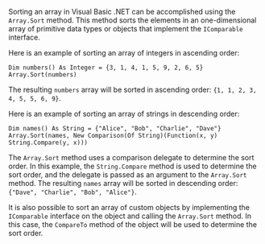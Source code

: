 Sorting an array in Visual Basic .NET can be accomplished using the `Array.Sort` method. This method sorts the elements in an one-dimensional array of primitive data types or objects that implement the `IComparable` interface. 

Here is an example of sorting an array of integers in ascending order:

```
Dim numbers() As Integer = {3, 1, 4, 1, 5, 9, 2, 6, 5}
Array.Sort(numbers)
```

The resulting `numbers` array will be sorted in ascending order: `{1, 1, 2, 3, 4, 5, 5, 6, 9}`.

Here is an example of sorting an array of strings in descending order:

```
Dim names() As String = {"Alice", "Bob", "Charlie", "Dave"}
Array.Sort(names, New Comparison(Of String)(Function(x, y) String.Compare(y, x)))
```

The `Array.Sort` method uses a comparison delegate to determine the sort order. In this example, the `String.Compare` method is used to determine the sort order, and the delegate is passed as an argument to the `Array.Sort` method. The resulting `names` array will be sorted in descending order: `{"Dave", "Charlie", "Bob", "Alice"}`.

It is also possible to sort an array of custom objects by implementing the `IComparable` interface on the object and calling the `Array.Sort` method. In this case, the `CompareTo` method of the object will be used to determine the sort order.
